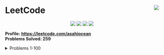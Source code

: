 <h1>LeetCode<a href="https://leetcode.com/asahiocean"><img src="https://git.io/JMC8l" height="44" align="right"></a></h1>

<p align="center">
  <img src="https://img.shields.io/github/repo-size/asahiocean/LeetCode.svg">
  <img src="https://img.shields.io/github/commit-activity/y/asahiocean/LeetCode">
  <img src="https://img.shields.io/github/last-commit/asahiocean/LeetCode">
  <img src="https://visitor-badge.glitch.me/badge?page_id=https://github.com/asahiocean/LeetCode&left_text=views">
</p>

<b>Profile: https://leetcode.com/asahiocean</b><br>
<b>Problems Solved: 259</b>

<details><summary>Problems 1-100</summary><br>

| Status | Problem | Solution |
|:------:|:-------:|:--------:|
| ![solved] | [**1. Two Sum**][1] | [**OPEN**][1r] |

</details>

<!-- URLs -->
[1]: https://leetcode.com/problems/two-sum/
[1r]: https://git.io/JMuOd

<!-- images & badges -->
[solved]: .assets/images/checkmark-green.png
